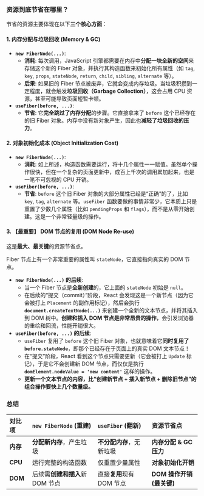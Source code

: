 ### 资源到底节省在哪里？

节省的资源主要体现在以下**三个核心方面**：

#### 1. 内存分配与垃圾回收 (Memory & GC)

- **`new FiberNode(...)`**:
  - **消耗**: 每次调用，JavaScript 引擎都需要在内存中**分配一块全新的空间**来存储这个新的 Fiber 对象，并执行其构造函数来初始化所有属性（如 `tag`, `key`, `props`, `stateNode`, `return`, `child`, `sibling`, `alternate` 等）。
  - **后果**: 如果旧的 Fiber 节点被废弃，它就会变成内存垃圾。当垃圾积攒到一定程度，就会触发**垃圾回收（Garbage Collection）**，这会占用 CPU 资源，甚至可能导致页面短暂卡顿。
- **`useFiber(before, ...)`**:
  - **节省**: 它**完全跳过了内存分配**的步骤。它直接拿来了 `before` 这个已经存在的旧 Fiber 对象。内存中没有新对象产生，因此也**减轻了垃圾回收的压力**。

#### 2. 对象初始化成本 (Object Initialization Cost)

- **`new FiberNode(...)`**:
  - **消耗**: 如上所述，构造函数需要运行，将十几个属性一一赋值。虽然单个操作很快，但在一个复杂的页面更新中，成百上千次的调用累加起来，也是一笔不可忽视的 CPU 开销。
- **`useFiber(before, ...)`**:
  - **节省**: `before` 这个旧 Fiber 对象的大部分属性已经是“正确”的了，比如 `key`, `tag`, `alternate` 等。`useFiber` 函数要做的事情非常少，它本质上只是重置了少数几个属性（比如 `pendingProps` 和 `flags`），而不是从零开始创建。这是一个非常轻量级的操作。

#### 3. **【最重要】** DOM 节点的复用 (DOM Node Re-use)

这是**最大、最关键**的资源节省点。

Fiber 节点上有一个非常重要的属性叫 `stateNode`，它直接指向真实的 DOM 节点。

- **`new FiberNode(...)` 的后续**:
  - 当一个 Fiber 节点是**全新创建**的，它上面的 `stateNode` 初始是 `null`。
  - 在后续的“提交（commit）”阶段，React 会发现这是一个新节点（因为它会被打上 `Placement` 的副作用标记），然后会执行 **`document.createTextNode(...)`** 来创建一个全新的文本节点，并将其插入到 DOM 树中。**创建和插入 DOM 节点是非常昂贵的操作**，会引发浏览器的重绘和回流，性能开销很大。
- **`useFiber(before, ...)` 的后续**:
  - `useFiber` 复用了 `before` 这个旧 Fiber 对象，也就意味着它**同时复用了 `before.stateNode`**，即那个已经存在于页面上的真实 DOM 文本节点！
  - 在“提交”阶段，React 看到这个节点只需要更新（它会被打上 `Update` 标记），于是它不会创建新 DOM 节点，而仅仅是执行 **`domElement.nodeValue = 'new content'`** 这样的操作。
  - **更新一个文本节点的内容，比“创建新节点 + 插入新节点 + 删除旧节点”的组合操作要快上几个数量级。**

### 总结

| 对比项   | `new FiberNode` (重建)          | `useFiber` (翻新)         | 资源节省点                |
| :------- | :------------------------------ | :------------------------ | :------------------------ |
| **内存** | **分配新内存**，产生垃圾        | **不分配内存**，无新垃圾  | **内存分配 & GC 压力**    |
| **CPU**  | 运行完整的构造函数              | 仅重置少量属性            | **对象初始化开销**        |
| **DOM**  | 后续需**创建和插入**新 DOM 节点 | 直接**复用**现有 DOM 节点 | **DOM 操作开销 (最关键)** |
